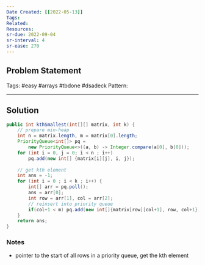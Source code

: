 ```yaml
---
Date Created: [[2022-05-13]]
Tags: 
Related: 
Resources: 
sr-due: 2022-09-04
sr-interval: 4
sr-ease: 270
---
```


## Problem Statement


Tags:  #easy #arrays #tbdone #dsadeck 
Pattern: 

---

## Solution
``` java
public int kthSmallest(int[][] matrix, int k) {
	// prepare min-heap
	int n = matrix.length, m = matrix[0].length;
	PriorityQueue<int[]> pq = 
		new PriorityQueue<>((a, b) -> Integer.compare(a[0], b[0]));
	for (int i = 0, j = 0; i < n ; i++) 
		pq.add(new int[] {matrix[i][j], i, j});
	
	// get kth element
	int ans = -1;
	for (int i = 0 ; i < k ; i++) {
		int[] arr = pq.poll();
		ans = arr[0];
		int row = arr[1], col = arr[2];
		// reinsert into priority queue
		if(col+1 < m) pq.add(new int[]{matrix[row][col+1], row, col+1});
	}
	return ans;
}
```

### Notes
- pointer to the start of all rows in a priority queue, get the kth element


